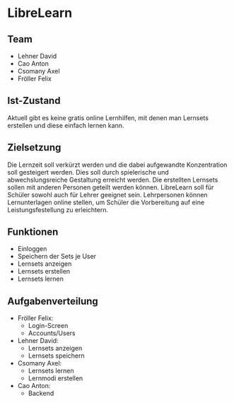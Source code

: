 # LibreLearn

## Team

- Lehner David
- Cao Anton
- Csomany Axel
- Fröller Felix

## Ist-Zustand
Aktuell gibt es keine gratis online Lernhilfen, mit denen man Lernsets erstellen und diese einfach lernen kann.

## Zielsetzung
Die Lernzeit soll verkürzt werden und die dabei aufgewandte Konzentration soll gesteigert werden. Dies soll durch spielerische
und abwechslungsreiche Gestaltung erreicht werden.
Die erstellten Lernsets sollen mit anderen Personen geteilt werden können. LibreLearn soll für Schüler sowohl auch für Lehrer geeignet sein.
Lehrpersonen können Lernunterlagen online stellen, um Schüler die Vorbereitung auf eine Leistungsfestellung zu erleichtern.

## Funktionen
- Einloggen
- Speichern der Sets je User
- Lernsets anzeigen
- Lernsets erstellen
- Lernsets lernen

## Aufgabenverteilung
- Fröller Felix:
    - Login-Screen
    - Accounts/Users
- Lehner David:
    - Lernsets anzeigen
    - Lernsets speichern
- Csomany Axel:
    - Lernsets lernen
    - Lernmodi erstellen
- Cao Anton:
    - Backend
